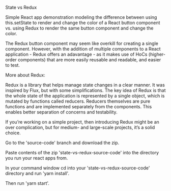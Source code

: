 State vs Redux

Simple React app demonstration modeling the difference between using this.setState to render and change the color of a React button component vs. using Redux to render the same button component and change the color.

The Redux button component may seem like overkill for creating a single component. However, with the addition of multiple components to a React application - Redux offers an adavantage - as it makes use of HoCs (higher-order components) that are more easily reusable and readable, and easier to test.

More about Redux:

Redux is a library that helps manage state changes in a clear manner. It was inspired by Flux, but with some simplifications. The key idea of Redux is that the whole state of the application is represented by a single object, which is mutated by functions called reducers. Reducers themselves are pure functions and are implemented separately from the components. This enables better separation of concerns and testability.

If you’re working on a simple project, then introducing Redux might be an over complication, but for medium- and large-scale projects, it’s a solid choice. 

Go to the 'source-code' branch and download the zip.

Paste contents of the zip 'state-vs-redux-source-code' into the directory you run your react apps from.

In your command window cd into your 'state-vs-redux-source-code' directory and run 'yarn install'.

Then run 'yarn start'.
